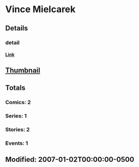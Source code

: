 # Vince  Mielcarek 
## Details
### detail
#### [Link](http://marvel.com/comics/creators/2709/vince_mielcarek?utm_campaign=apiRef&utm_source=225578a89fc76f3d20fbffda5d17a88d)
## [Thumbnail](http://i.annihil.us/u/prod/marvel/i/mg/b/40/image_not_available.jpg)
## Totals
### Comics: 2
### Series: 1
### Stories: 2
### Events: 1
## Modified: 2007-01-02T00:00:00-0500